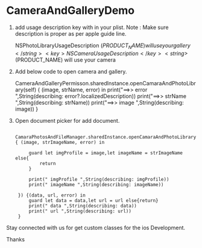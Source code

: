 # CameraAndGalleryDemo

1) add usage description key with in your plist. 
   Note : Make sure description is proper as per apple guide line.
   
    <key>NSPhotoLibraryUsageDescription</key>
    <string>$(PRODUCT_NAME) will use your gallery</string>
    <key>NSCameraUsageDescription</key>
    <string>$(PRODUCT_NAME) will use your camera</string>
    
    
    
2) Add below code to open camera and gallery.

      CameraAndGalleryPermisson.sharedInstance.openCamaraAndPhotoLibrary(self) { (image, strName, error) in
               print("==>> error ",String(describing: error?.localizedDescription))
               print("==>> strName ",String(describing: strName))
               print("==>> image ",String(describing: image))
           }
        
3) Open document picker for add document. 

         CamaraPhotosAndFileManager.sharedInstance.openCamaraAndPhotoLibrary(self, { (image, strImageName, error) in
            
            guard let imgProfile = image,let imageName = strImageName else{
                return
            }
            
            print(" imgProfile ",String(describing: imgProfile))
            print(" imageName ",String(describing: imageName))
            
        }) {(data, url, error) in
            guard let data = data,let url = url else{return}
            print(" data ",String(describing: data))
            print(" url ",String(describing: url))
        }

Stay connected with us for get custom classes for the ios Development.

Thanks
